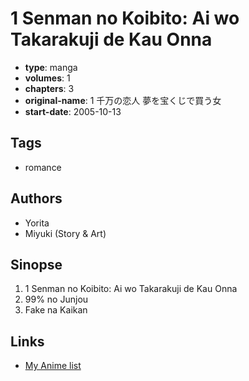 # 1 Senman no Koibito: Ai wo Takarakuji de Kau Onna

-   **type**: manga
-   **volumes**: 1
-   **chapters**: 3
-   **original-name**: 1 千万の恋人 夢を宝くじで買う女
-   **start-date**: 2005-10-13

## Tags

-   romance

## Authors

-   Yorita
-   Miyuki (Story & Art)

## Sinopse

1. 1 Senman no Koibito: Ai wo Takarakuji de Kau Onna
2. 99% no Junjou
3. Fake na Kaikan

## Links

-   [My Anime list](https://myanimelist.net/manga/92812/1_Senman_no_Koibito__Ai_wo_Takarakuji_de_Kau_Onna)
